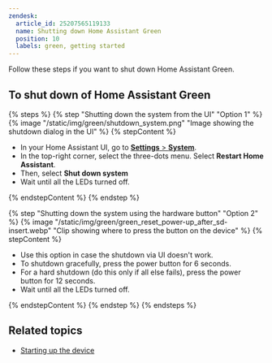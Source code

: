 ```yaml
---
zendesk:
  article_id: 25207565119133
  name: Shutting down Home Assistant Green
  position: 10
  labels: green, getting started
---
```


Follow these steps if you want to shut down Home Assistant Green.

## To shut down of Home Assistant Green

{% steps %}
{% step "Shutting down the system from the UI" "Option 1" %}
{% image "/static/img/green/shutdown_system.png" "Image showing the shutdown dialog in the UI" %}
{% stepContent %}

- In your Home Assistant UI, go to [**Settings** > **System**](https://my.home-assistant.io/redirect/system_dashboard/).
- In the top-right corner, select the three-dots menu. Select **Restart Home Assistant**.
- Then, select **Shut down system**
- Wait until all the LEDs turned off.

{% endstepContent %}
{% endstep %}

{% step "Shutting down the system using the hardware button" "Option 2" %}
{% image "/static/img/green/green_reset_power-up_after_sd-insert.webp" "Clip showing where to press the button on the device" %}
{% stepContent %}

- Use this option in case the shutdown via UI doesn't work.
- To shutdown gracefully, press the power button for 6 seconds.
- For a hard shutdown (do this only if all else fails), press the power button for 12 seconds.
- Wait until all the LEDs turned off.

{% endstepContent %}
{% endstep %}
{% endsteps %}

## Related topics

- [Starting up the device](/hc/en-us/articles/25209783508125/)